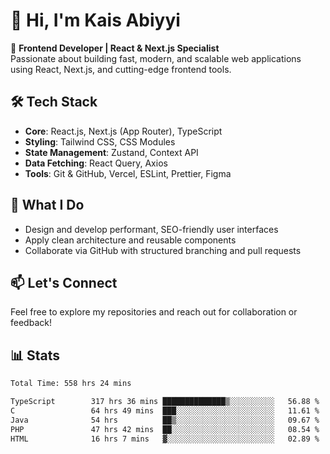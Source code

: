 # 👋 Hi, I'm Kais Abiyyi

🚀 **Frontend Developer | React & Next.js Specialist**  
Passionate about building fast, modern, and scalable web applications using React, Next.js, and cutting-edge frontend tools.

## 🛠️ Tech Stack
- **Core**: React.js, Next.js (App Router), TypeScript
- **Styling**: Tailwind CSS, CSS Modules
- **State Management**: Zustand, Context API
- **Data Fetching**: React Query, Axios
- **Tools**: Git & GitHub, Vercel, ESLint, Prettier, Figma

## 📌 What I Do
- Design and develop performant, SEO-friendly user interfaces
- Apply clean architecture and reusable components
- Collaborate via GitHub with structured branching and pull requests

## 📫 Let's Connect
Feel free to explore my repositories and reach out for collaboration or feedback!

## 📊 Stats
<!--START_SECTION:waka-->

```txt
Total Time: 558 hrs 24 mins

TypeScript        317 hrs 36 mins ██████████████▒░░░░░░░░░░   56.88 %
C                 64 hrs 49 mins  ███░░░░░░░░░░░░░░░░░░░░░░   11.61 %
Java              54 hrs          ██▒░░░░░░░░░░░░░░░░░░░░░░   09.67 %
PHP               47 hrs 42 mins  ██░░░░░░░░░░░░░░░░░░░░░░░   08.54 %
HTML              16 hrs 7 mins   ▓░░░░░░░░░░░░░░░░░░░░░░░░   02.89 %
```

<!--END_SECTION:waka-->
